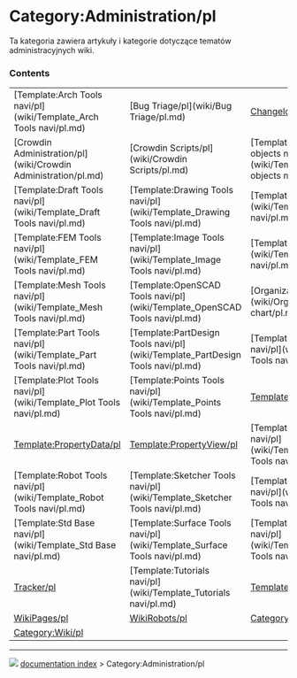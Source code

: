 # Category:Administration/pl
Ta kategoria zawiera artykuły i kategorie dotyczące tematów administracyjnych wiki.

### Contents

|     |     |     |
| --- | --- | --- |
| [Template:Arch Tools navi/pl](wiki/Template_Arch Tools navi/pl.md) | [Bug Triage/pl](wiki/Bug Triage/pl.md) | [Changelog/pl](wiki/Changelog/pl.md) |
| [Crowdin Administration/pl](wiki/Crowdin Administration/pl.md) | [Crowdin Scripts/pl](wiki/Crowdin Scripts/pl.md) | [Template:Document objects navi/pl](wiki/Template_Document objects navi/pl.md) |
| [Template:Draft Tools navi/pl](wiki/Template_Draft Tools navi/pl.md) | [Template:Drawing Tools navi/pl](wiki/Template_Drawing Tools navi/pl.md) | [Template:EM Tools navi/pl](wiki/Template_EM Tools navi/pl.md) |
| [Template:FEM Tools navi/pl](wiki/Template_FEM Tools navi/pl.md) | [Template:Image Tools navi/pl](wiki/Template_Image Tools navi/pl.md) | [Template:Interface navi/pl](wiki/Template_Interface navi/pl.md) |
| [Template:Mesh Tools navi/pl](wiki/Template_Mesh Tools navi/pl.md) | [Template:OpenSCAD Tools navi/pl](wiki/Template_OpenSCAD Tools navi/pl.md) | [Organization chart/pl](wiki/Organization chart/pl.md) |
| [Template:Part Tools navi/pl](wiki/Template_Part Tools navi/pl.md) | [Template:PartDesign Tools navi/pl](wiki/Template_PartDesign Tools navi/pl.md) | [Template:Path Tools navi/pl](wiki/Template_Path Tools navi/pl.md) |
| [Template:Plot Tools navi/pl](wiki/Template_Plot Tools navi/pl.md) | [Template:Points Tools navi/pl](wiki/Template_Points Tools navi/pl.md) | [Template:Powerdocnavi/pl](wiki/Template_Powerdocnavi/pl.md) |
| [Template:PropertyData/pl](wiki/Template_PropertyData/pl.md) | [Template:PropertyView/pl](wiki/Template_PropertyView/pl.md) | [Template:Raytracing Tools navi/pl](wiki/Template_Raytracing Tools navi/pl.md) |
| [Template:Robot Tools navi/pl](wiki/Template_Robot Tools navi/pl.md) | [Template:Sketcher Tools navi/pl](wiki/Template_Sketcher Tools navi/pl.md) | [Template:Start Tools navi/pl](wiki/Template_Start Tools navi/pl.md) |
| [Template:Std Base navi/pl](wiki/Template_Std Base navi/pl.md) | [Template:Surface Tools navi/pl](wiki/Template_Surface Tools navi/pl.md) | [Template:TechDraw Tools navi/pl](wiki/Template_TechDraw Tools navi/pl.md) |
| [Tracker/pl](wiki/Tracker/pl.md) | [Template:Tutorials navi/pl](wiki/Template_Tutorials navi/pl.md) | [Template:UnfinishedDocu/pl](wiki/Template_UnfinishedDocu/pl.md) |
| [WikiPages/pl](wiki/WikiPages/pl.md) | [WikiRobots/pl](wiki/WikiRobots/pl.md) | [Category:UnfinishedDocu/pl](wiki/Category_UnfinishedDocu/pl.md) |
| [Category:Wiki/pl](wiki/Category_Wiki/pl.md) |



---
![](images/Right_arrow.png) [documentation index](../README.md) > Category:Administration/pl
